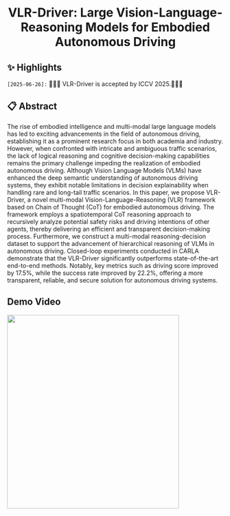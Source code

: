 <div align="center">

<h1>VLR-Driver: Large Vision-Language-Reasoning Models for Embodied Autonomous Driving</h1>

</div>


## ✨ Highlights

`[2025-06-26]:` 🌟🌟🌟 VLR-Driver is accepted by ICCV 2025.🎉🎉🎉

## 📋 Abstract
The rise of embodied intelligence and multi-modal large language models has led to exciting advancements in the field of autonomous driving, establishing it as a prominent research focus in both academia and industry. However, when confronted with intricate and ambiguous traffic scenarios, the lack of logical reasoning and cognitive decision-making capabilities remains the primary challenge impeding the realization of embodied autonomous driving. Although Vision Language Models (VLMs) have enhanced the deep semantic understanding of autonomous driving systems, they exhibit notable limitations in decision explainability when handling rare and long-tail traffic scenarios. In this paper, we propose VLR-Driver, a novel multi-modal Vision-Language-Reasoning (VLR) framework based on Chain of Thought (CoT) for embodied autonomous driving. The framework employs a spatiotemporal CoT reasoning approach to recursively analyze potential safety risks and driving intentions of other agents, thereby delivering an efficient and transparent decision-making process. Furthermore, we construct a multi-modal reasoning-decision dataset to support the advancement of hierarchical reasoning of VLMs in autonomous driving. Closed-loop experiments conducted in CARLA demonstrate that the VLR-Driver significantly outperforms state-of-the-art end-to-end methods. Notably, key metrics such as driving score improved by 17.5\%, while the success rate improved by 22.2\%, offering a more transparent, reliable, and secure solution for autonomous driving systems.



## Demo Video
<div style="display: block; margin: auto;">
  <img src="assets/demo.gif" width="400" height="450" >
</div>
